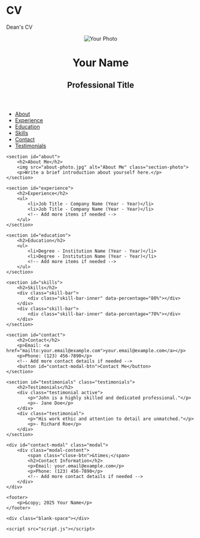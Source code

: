 # CV
Dean's CV

<!DOCTYPE html>
<html lang="en">
<head>
    <meta charset="UTF-8">
    <meta name="viewport" content="width=device-width, initial-scale=1.0">
    <title>Your Name | CV</title>
    <link rel="stylesheet" href="styles.css">
    <link href="https://fonts.googleapis.com/css2?family=Merriweather:wght@400;700&display=swap" rel="stylesheet">
</head>
<body>
    <header>
        <div class="header-content">
            <img src="your-photo.jpg" alt="Your Photo" class="profile-photo">
            <div>
                <h1>Your Name</h1>
                <h2>Professional Title</h2>
            </div>
        </div>
    </header>
    <nav>
        <ul>
            <li><a href="#about">About</a></li>
            <li><a href="#experience">Experience</a></li>
            <li><a href="#education">Education</a></li>
            <li><a href="#skills">Skills</a></li>
            <li><a href="#contact">Contact</a></li>
            <li><a href="#testimonials">Testimonials</a></li>
        </ul>
    </nav>
    
    <section id="about">
        <h2>About Me</h2>
        <img src="about-photo.jpg" alt="About Me" class="section-photo">
        <p>Write a brief introduction about yourself here.</p>
    </section>
    
    <section id="experience">
        <h2>Experience</h2>
        <ul>
            <li>Job Title - Company Name (Year - Year)</li>
            <li>Job Title - Company Name (Year - Year)</li>
            <!-- Add more items if needed -->
        </ul>
    </section>
    
    <section id="education">
        <h2>Education</h2>
        <ul>
            <li>Degree - Institution Name (Year - Year)</li>
            <li>Degree - Institution Name (Year - Year)</li>
            <!-- Add more items if needed -->
        </ul>
    </section>
    
    <section id="skills">
        <h2>Skills</h2>
        <div class="skill-bar">
            <div class="skill-bar-inner" data-percentage="80%"></div>
        </div>
        <div class="skill-bar">
            <div class="skill-bar-inner" data-percentage="70%"></div>
        </div>
    </section>
    
    <section id="contact">
        <h2>Contact</h2>
        <p>Email: <a href="mailto:your.email@example.com">your.email@example.com</a></p>
        <p>Phone: (123) 456-7890</p>
        <!-- Add more contact details if needed -->
        <button id="contact-modal-btn">Contact Me</button>
    </section>
    
    <section id="testimonials" class="testimonials">
        <h2>Testimonials</h2>
        <div class="testimonial active">
            <p>"John is a highly skilled and dedicated professional."</p>
            <p>- Jane Doe</p>
        </div>
        <div class="testimonial">
            <p>"His work ethic and attention to detail are unmatched."</p>
            <p>- Richard Roe</p>
        </div>
    </section>
    
    <div id="contact-modal" class="modal">
        <div class="modal-content">
            <span class="close-btn">&times;</span>
            <h2>Contact Information</h2>
            <p>Email: your.email@example.com</p>
            <p>Phone: (123) 456-7890</p>
            <!-- Add more contact details if needed -->
        </div>
    </div>
    
    <footer>
        <p>&copy; 2025 Your Name</p>
    </footer>

    <div class="blank-space"></div>
    
    <script src="script.js"></script>
</body>
</html>
